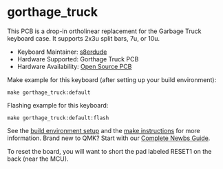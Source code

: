 # gorthage_truck

This PCB is a drop-in ortholinear replacement for the Garbage Truck keyboard case. It supports 2x3u split bars, 7u, or 10u.

* Keyboard Maintainer: [s8erdude](https://github.com/jpuerto96)
* Hardware Supported: Gorthage Truck PCB
* Hardware Availability: [Open Source PCB](https://github.com/jpuerto96/gorthage_truck)

Make example for this keyboard (after setting up your build environment):

    make gorthage_truck:default

Flashing example for this keyboard:

    make gorthage_truck:default:flash

See the [build environment setup](https://docs.qmk.fm/#/getting_started_build_tools) and the [make instructions](https://docs.qmk.fm/#/getting_started_make_guide) for more information. Brand new to QMK? Start with our [Complete Newbs Guide](https://docs.qmk.fm/#/newbs).

To reset the board, you will want to short the pad labeled RESET1 on the back (near the MCU).
